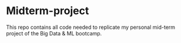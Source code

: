 # Midterm-project

This repo contains all code needed to replicate my personal mid-term project of the Big Data & ML bootcamp.